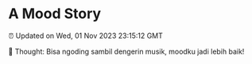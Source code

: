 # A Mood Story

⏰ Updated on Wed, 01 Nov 2023 23:15:12 GMT

💭 Thought: Bisa ngoding sambil dengerin musik, moodku jadi lebih baik!

